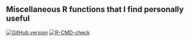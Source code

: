 ## Miscellaneous R functions that I find personally useful

<!-- badges: start -->
[![GitHub version](https://img.shields.io/static/v1?label=GitHub&message=2.17.4&color=blue&logo=github)](https://github.com/pbreheny/breheny)
[![R-CMD-check](https://github.com/pbreheny/breheny/workflows/R-CMD-check/badge.svg)](https://github.com/pbreheny/breheny/actions)
<!-- badges: end -->

